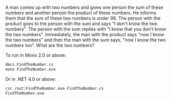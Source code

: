 A man comes up with two numbers and gives one person the sum of these numbers and another person the product of these numbers. He informs them that the sum of these two numbers is under 99. The person with the product goes to the person with the sum and says "I don't know the two numbers". The person with the sum replies with "I know that you don't know the two numbers".  Immediately, the man with the product says "now I know the two numbers" and then the man with the sum says, "now I know the two numbers too". What are the two numbers?


To run in Mono 2.0 or above:

```sh
dmcs FindTheNumber.cs
mono FindTheNumber.exe
```

Or in .NET 4.0 or above:

```sh
csc /out:FindTheNumber.exe FindTheNumber.cs
FindTheNumber.exe
```